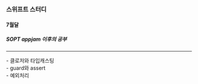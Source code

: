 ### 스위프트 스터디
#### 7월달
##### SOPT appjam 이후의 공부
<hr/>
- 클로저와 타입캐스팅
<br/>
- guard와 assert
<br/>
- 예외처리
<br/>

